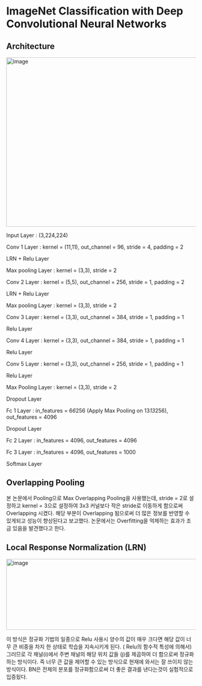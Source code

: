 # ImageNet Classification with Deep Convolutional Neural Networks

## Architecture


<img width="1460" height="449" alt="image" src="https://github.com/user-attachments/assets/e577e8e6-b786-4346-83b3-955be51275cf" />



Input Layer : (3,224,224)

Conv 1 Layer : kernel =  (11,11), out_channel = 96, stride = 4, padding = 2

LRN + Relu Layer

Max pooling Layer : kernel =  (3,3), stride = 2 

Conv 2 Layer : kernel =  (5,5), out_channel = 256, stride = 1, padding = 2

LRN + Relu Layer

Max pooling Layer : kernel =  (3,3), stride = 2 

Conv 3 Layer : kernel =  (3,3), out_channel = 384, stride = 1, padding = 1

Relu Layer

Conv 4 Layer : kernel =  (3,3), out_channel = 384, stride = 1, padding = 1

Relu Layer

Conv 5 Layer : kernel =  (3,3), out_channel = 256, stride = 1, padding = 1

Relu Layer

Max Pooling Layer : kernel =  (3,3), stride = 2 

Dropout Layer

Fc 1 Layer : in_features = 6*6*256 (Apply Max Pooling on 13*13*256), out_features = 4096

Dropout Layer

Fc 2 Layer : in_features = 4096, out_features = 4096

Fc 3 Layer : in_features = 4096, out_features = 1000

Softmax Layer 


## Overlapping Pooling

본 논문에서 Pooling으로 Max Overlapping Pooling을 사용했는데, stride = 2로 설정하고 kernel = 3으로 설정하여 3x3 커널보다 작은 stride로 이동하게 함으로써
Overlapping 시켰다. 해당 부분이 Overlapping 됨으로써 더 많은 정보를 반영할 수 있게되고 성능이 향상된다고 보고했다.
논문에서는 Overfitting을 억제하는 효과가 조금 있음을 발견했다고 한다.

## Local Response Normalization (LRN)


<img width="820" height="188" alt="image" src="https://github.com/user-attachments/assets/ffe2f6b9-bf8e-4a68-9b39-8997750374fa" />


이 방식은 정규화 기법의 일종으로
Relu 사용시 양수의 값이 매우 크다면 해당 값이 너무 큰 비중을 차지 한 상태로 학습을 지속시키게 된다. ( Relu의 함수적 특성에 의해서)
그러므로 각 채널(i)에서 주변 채널의 해당 위치 값들 (j)를 제곱하여 더 함으로써 정규화하는 방식이다.
즉 너무 큰 값을 제어할 수 있는 방식으로 현재에 와서는 잘 쓰이지 않는 방식이다. 
BN은 전체의 분포를 정규화함으로써 더 좋은 결과를 낸다는것이 실험적으로 입증됬다.










